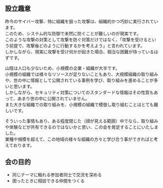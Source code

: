 ## 設立趣意

昨今のサイバー攻撃、特に組織を狙った攻撃は、組織的かつ巧妙に実行されています。  
このため、システム的な防御で未然に防ぐことが難しいのが現実です。  
このような攻撃の対策として攻撃を防ぐ対策だけではなく、「攻撃を受けるという前提で、攻撃後どのように行動するかを考えよう」と言われています。  
しかしながら、現実に攻撃を受け何かが起きた場合、相当な困難が待っているはずです。  

山陰は人口も少ないため、小規模の企業・組織が大半です。  
小規模の組織では様々なリソースが足りないこともあり、大規模組織の取り組みや、世の中に情報として公開されている事例を学び、取り組みを進めることが多いと思います。  
しかしながら、セキュリティ対策についてのスタンダードな情報はその性質もあって、あまり世の中に公開されていません。  
また大きな組織での取り組みを、小規模の組織で模倣し取り組むことはとても難しいです。  

そういった事情もあり、ある程度閉じた（顔が見える範囲）中でなら、取り組みや体験などが共有できるのではないかと思い、この会を発足することにいたしました。  
業種や規模を超えて、この地域の様々な組織の方々と学び合う事ができればと考えております。  

## 会の目的

* 同じテーマに触れる参加者同士で交流を深める
* 困ったときに相談できる仲間をつくる

